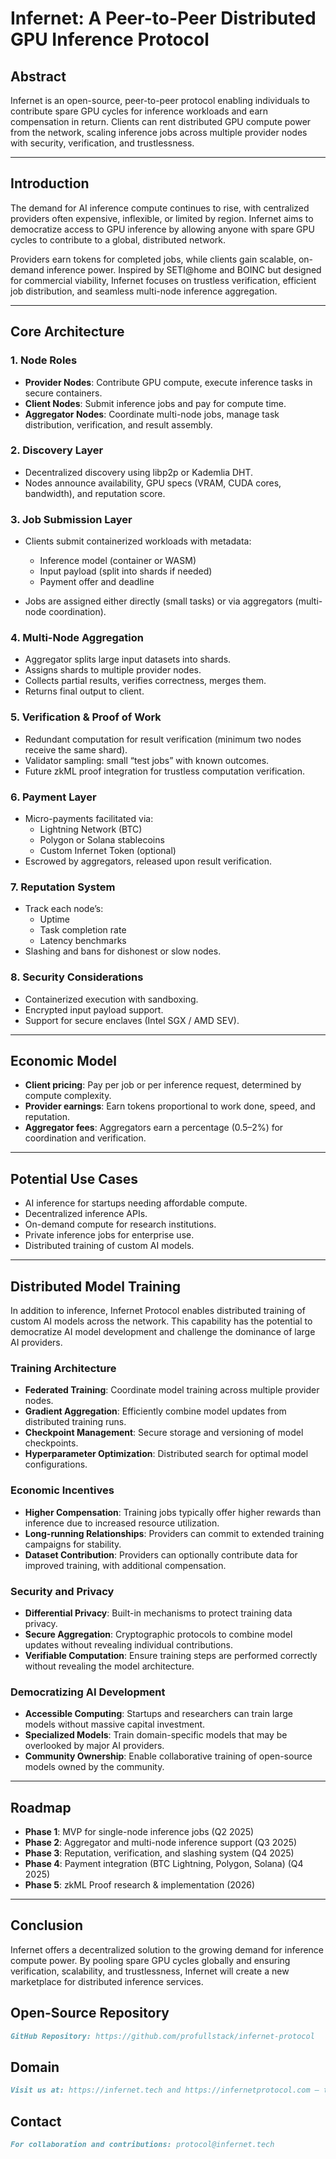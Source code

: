 # Infernet: A Peer-to-Peer Distributed GPU Inference Protocol

## Abstract
Infernet is an open-source, peer-to-peer protocol enabling individuals to contribute spare GPU cycles for inference workloads and earn compensation in return. Clients can rent distributed GPU compute power from the network, scaling inference jobs across multiple provider nodes with security, verification, and trustlessness.

---

## Introduction
The demand for AI inference compute continues to rise, with centralized providers often expensive, inflexible, or limited by region. Infernet aims to democratize access to GPU inference by allowing anyone with spare GPU cycles to contribute to a global, distributed network.

Providers earn tokens for completed jobs, while clients gain scalable, on-demand inference power. Inspired by SETI@home and BOINC but designed for commercial viability, Infernet focuses on trustless verification, efficient job distribution, and seamless multi-node inference aggregation.

---

## Core Architecture

### 1. Node Roles
- **Provider Nodes**: Contribute GPU compute, execute inference tasks in secure containers.
- **Client Nodes**: Submit inference jobs and pay for compute time.
- **Aggregator Nodes**: Coordinate multi-node jobs, manage task distribution, verification, and result assembly.

### 2. Discovery Layer
- Decentralized discovery using libp2p or Kademlia DHT.
- Nodes announce availability, GPU specs (VRAM, CUDA cores, bandwidth), and reputation score.

### 3. Job Submission Layer
- Clients submit containerized workloads with metadata:
  - Inference model (container or WASM)
  - Input payload (split into shards if needed)
  - Payment offer and deadline

- Jobs are assigned either directly (small tasks) or via aggregators (multi-node coordination).

### 4. Multi-Node Aggregation
- Aggregator splits large input datasets into shards.
- Assigns shards to multiple provider nodes.
- Collects partial results, verifies correctness, merges them.
- Returns final output to client.

### 5. Verification & Proof of Work
- Redundant computation for result verification (minimum two nodes receive the same shard).
- Validator sampling: small “test jobs” with known outcomes.
- Future zkML proof integration for trustless computation verification.

### 6. Payment Layer
- Micro-payments facilitated via:
  - Lightning Network (BTC)
  - Polygon or Solana stablecoins
  - Custom Infernet Token (optional)
- Escrowed by aggregators, released upon result verification.

### 7. Reputation System
- Track each node’s:
  - Uptime
  - Task completion rate
  - Latency benchmarks
- Slashing and bans for dishonest or slow nodes.

### 8. Security Considerations
- Containerized execution with sandboxing.
- Encrypted input payload support.
- Support for secure enclaves (Intel SGX / AMD SEV).

---

## Economic Model
- **Client pricing**: Pay per job or per inference request, determined by compute complexity.
- **Provider earnings**: Earn tokens proportional to work done, speed, and reputation.
- **Aggregator fees**: Aggregators earn a percentage (0.5–2%) for coordination and verification.

---

## Potential Use Cases
- AI inference for startups needing affordable compute.
- Decentralized inference APIs.
- On-demand compute for research institutions.
- Private inference jobs for enterprise use.
- Distributed training of custom AI models.

---

## Distributed Model Training
In addition to inference, Infernet Protocol enables distributed training of custom AI models across the network. This capability has the potential to democratize AI model development and challenge the dominance of large AI providers.

### Training Architecture
- **Federated Training**: Coordinate model training across multiple provider nodes.
- **Gradient Aggregation**: Efficiently combine model updates from distributed training runs.
- **Checkpoint Management**: Secure storage and versioning of model checkpoints.
- **Hyperparameter Optimization**: Distributed search for optimal model configurations.

### Economic Incentives
- **Higher Compensation**: Training jobs typically offer higher rewards than inference due to increased resource utilization.
- **Long-running Relationships**: Providers can commit to extended training campaigns for stability.
- **Dataset Contribution**: Providers can optionally contribute data for improved training, with additional compensation.

### Security and Privacy
- **Differential Privacy**: Built-in mechanisms to protect training data privacy.
- **Secure Aggregation**: Cryptographic protocols to combine model updates without revealing individual contributions.
- **Verifiable Computation**: Ensure training steps are performed correctly without revealing the model architecture.

### Democratizing AI Development
- **Accessible Computing**: Startups and researchers can train large models without massive capital investment.
- **Specialized Models**: Train domain-specific models that may be overlooked by major AI providers.
- **Community Ownership**: Enable collaborative training of open-source models owned by the community.

---

## Roadmap
- **Phase 1**: MVP for single-node inference jobs (Q2 2025)
- **Phase 2**: Aggregator and multi-node inference support (Q3 2025)
- **Phase 3**: Reputation, verification, and slashing system (Q4 2025)
- **Phase 4**: Payment integration (BTC Lightning, Polygon, Solana) (Q4 2025)
- **Phase 5**: zkML Proof research & implementation (2026)

---

## Conclusion
Infernet offers a decentralized solution to the growing demand for inference compute power. By pooling spare GPU cycles globally and ensuring verification, scalability, and trustlessness, Infernet will create a new marketplace for distributed inference services.

## Open-Source Repository
```markdown
GitHub Repository: https://github.com/profullstack/infernet-protocol
```

## Domain
```markdown
Visit us at: https://infernet.tech and https://infernetprotocol.com — these domains will soon redirect to the official repository.
```

## Contact
```markdown
For collaboration and contributions: protocol@infernet.tech
```

